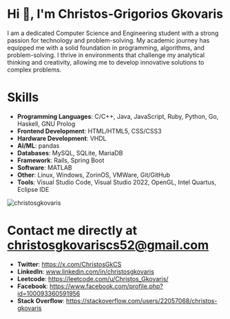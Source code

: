 # Hi 👋, I'm Christos-Grigorios Gkovaris

I am a dedicated Computer Science and Engineering student with a strong passion for technology and problem-solving. My academic journey has equipped me with a solid foundation in programming, algorithms, and problem-solving. I thrive in environments that challenge my analytical thinking and creativity, allowing me to develop innovative solutions to complex problems.


# Skills
- **Programming Languages**: C/C++, Java, JavaScript, Ruby, Python, Go, Haskell, GNU Prolog
- **Frontend Development**: HTML/HTML5, CSS/CSS3
- **Hardware Development**: VHDL
- **AI/ML**: pandas
- **Databases**: MySQL, SQLite, MariaDB
- **Framework**: Rails, Spring Boot
- **Software**: MATLAB
- **Other**: Linux, Windows, ZorinOS, VMWare, Git/GitHub
- **Tools**: Visual Studio Code, Visual Studio 2022, OpenGL, Intel Quartus, Eclipse IDE

<p><img align="center" src="https://github-readme-stats.vercel.app/api/top-langs?username=christosgkovaris&show_icons=true&locale=en&layout=compact" alt="christosgkovaris" /></p>

# Contact me directly at christosgkovariscs52@gmail.com

- **Twitter**: https://x.com/ChristosGkCS
- **LinkedIn**: www.linkedin.com/in/christosgkovaris
- **Leetcode**: https://leetcode.com/u/Christos_Gkovaris/
- **Facebook**: https://www.facebook.com/profile.php?id=100093360591956
- **Stack Overflow**: https://stackoverflow.com/users/22057068/christos-gkovaris
